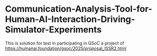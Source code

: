 # Communication-Analysis-Tool-for-Human-AI-Interaction-Driving-Simulator-Experiments
This is solution for test in participating in GSoC a project of https://humanai.foundation/gsoc/2025/proposal_ISSR2.html
